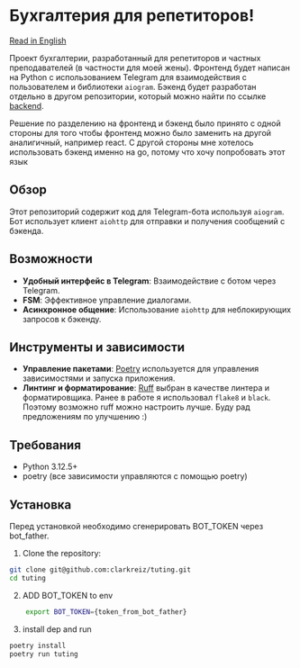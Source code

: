 # Бухгалтерия для репетиторов!

[Read in English](README.md)

Проект бухгалтерии, разработанный для репетиторов и частных преподавателей (в частности для моей жены). Фронтенд будет написан на Python с использованием Telegram для взаимодействия с пользователем и библиотеки `aiogram`. Бэкенд будет разработан отдельно в другом репозитории, который можно найти по ссылке [backend](https://github.com/clarkreiz/tuting_backend/tree/main).

Решение по разделению на фронтенд и бэкенд было принято с одной стороны для того чтобы фронтенд можно было заменить на другой аналигичный, например react. С другой стороны мне хотелось использовать бэкенд именно на go, потому что хочу попробовать этот язык

## Обзор

Этот репозиторий содержит код для Telegram-бота используя `aiogram`. Бот использует клиент `aiohttp` для отправки и получения сообщений с бэкенда.

## Возможности

- **Удобный интерфейс в Telegram**: Взаимодействие с ботом через Telegram.
- **FSM**: Эффективное управление диалогами.
- **Асинхронное общение**: Использование `aiohttp` для неблокирующих запросов к бэкенду.

## Инструменты и зависимости

- **Управление пакетами**: [Poetry](https://python-poetry.org/) используется для управления зависимостями и запуска приложения.
- **Линтинг и форматирование**: [Ruff](https://github.com/charliermarsh/ruff) выбран в качестве линтера и форматировщика. Ранее в работе я использовал `flake8` и `black`. Поэтому возможно ruff можно настроить лучше. Буду рад предложениям по улучшению :)

## Требования

- Python 3.12.5+
- poetry (все зависимости управляются с помощью poetry)

## Установка

Перед установкой необходимо сгенерировать BOT_TOKEN через bot_father.

1. Clone the repository:

```bash
git clone git@github.com:clarkreiz/tuting.git
cd tuting
```

2. ADD BOT_TOKEN to env
```bash
    export BOT_TOKEN={token_from_bot_father}
```

3. install dep and run
```bash
poetry install
poetry run tuting
```
